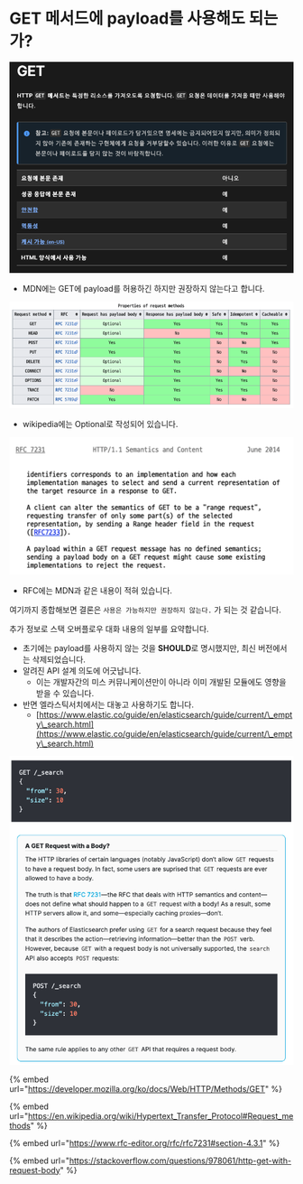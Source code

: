 # GET 메서드에 payload를 사용해도 되는가?

![](<../../../.gitbook/assets/image (9).png>)

* MDN에는 GET에 payload를 허용하긴 하지만 권장하지 않는다고 합니다.

![](<../../../.gitbook/assets/image (3).png>)

* wikipedia에는 Optional로 작성되어 있습니다.

![](<../../../.gitbook/assets/image (8).png>)

* RFC에는 MDN과 같은 내용이 적혀 있습니다.

여기까지 종합해보면 결론은 `사용은 가능하지만 권장하지 않는다.` 가 되는 것 같습니다.



추가 정보로 스택 오버플로우 대화 내용의 일부를 요약합니다.

* 초기에는 payload를 사용하지 않는 것을 **SHOULD**로 명시했지만, 최신 버전에서는 삭제되었습니다.
* 알려진 API 설계 의도에 어긋납니다.
  * 이는 개발자간의 미스 커뮤니케이션만이 아니라 이미 개발된 모듈에도 영향을 받을 수 있습니다.
* 반면 엘라스틱서치에서는 대놓고 사용하기도 합니다.
  * [https://www.elastic.co/guide/en/elasticsearch/guide/current/\_empty\_search.html](https://www.elastic.co/guide/en/elasticsearch/guide/current/\_empty\_search.html)

![](<../../../.gitbook/assets/image (14).png>)

{% embed url="https://developer.mozilla.org/ko/docs/Web/HTTP/Methods/GET" %}

{% embed url="https://en.wikipedia.org/wiki/Hypertext_Transfer_Protocol#Request_methods" %}

{% embed url="https://www.rfc-editor.org/rfc/rfc7231#section-4.3.1" %}

{% embed url="https://stackoverflow.com/questions/978061/http-get-with-request-body" %}

